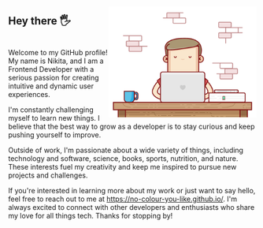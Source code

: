 <a target="_blank" href="https://github.com/No-colour-you-like/No-colour-you-like/blob/main/developer.gif"><img width="300" align="right"
        src="https://github.com/No-colour-you-like/No-colour-you-like/blob/main/developer.gif"></a>

## Hey there :raised_hand_with_fingers_splayed:
<br>
Welcome to my GitHub profile! 
My name is Nikita, and I am a Frontend Developer with a serious passion for creating intuitive and dynamic user experiences.

I'm constantly challenging myself to learn new things. I believe that the best way to grow as a developer is to stay curious and keep pushing yourself to improve.

Outside of work, I'm passionate about a wide variety of things, including technology and software, science, books, sports, nutrition, and nature. These interests fuel my creativity and keep me inspired to pursue new projects and challenges.

If you're interested in learning more about my work or just want to say hello, feel free to reach out to me at https://no-colour-you-like.github.io/.
I'm always excited to connect with other developers and enthusiasts who share my love for all things tech. Thanks for stopping by!

